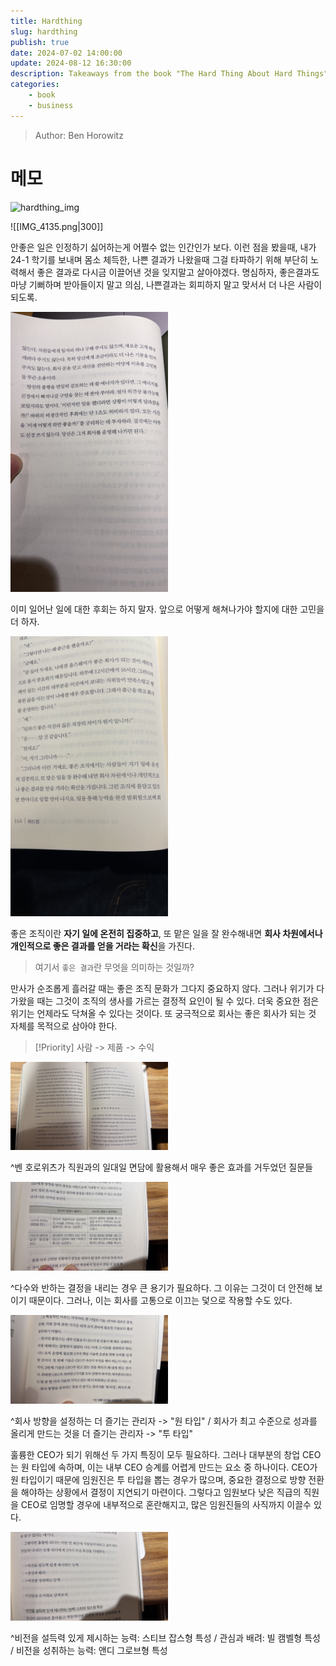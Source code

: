 ```yaml
---
title: Hardthing
slug: hardthing
publish: true
date: 2024-07-02 14:00:00
update: 2024-08-12 16:30:00
description: Takeaways from the book "The Hard Thing About Hard Things" by Ben Horowitz.
categories:
    - book
    - business
---
```


> Author: Ben Horowitz

# 메모

<img src="../../assets/images/IMG_4135.png" alt="hardthing_img" width="50%">

![[IMG_4135.png|300]]

안좋은 일은 인정하기 싫어하는게 어쩔수 없는 인간인가 보다. 이런 점을 봤을때, 내가 24-1 학기를 보내며 몸소 체득한, 나쁜 결과가 나왔을때 그걸 타파하기 위해 부단히 노력해서 좋은 결과로 다시금 이끌어낸 것을 잊지말고 살아야겠다. 명심하자, 좋은결과도 마냥 기뻐하며 받아들이지 말고 의심, 나쁜결과는 회피하지 말고 맞서서 더 나은 사람이 되도록.

<img src="../../assets/images/IMG_4448.jpg" alt="hardthing_img" width="50%">

이미 일어난 일에 대한 후회는 하지 말자. 앞으로 어떻게 해쳐나가야 할지에 대한 고민을 더 하자.

<img src="../../assets/images/IMG_4451.jpg" alt="hardthing_img" width="50%">

좋은 조직이란 **자기 일에 온전히 집중하고**, 또 맡은 일을 잘 완수해내면 **회사 차원에서나 개인적으로 좋은 결과를 얻을 거라는 확신**을 가진다.

> 여기서 `좋은 결과`란 무엇을 의미하는 것일까?

만사가 순조롭게 흘러갈 때는 좋은 조직 문화가 그다지 중요하지 않다. 그러나 위기가 다가왔을 때는 그것이 조직의 생사를 가르는 결정적 요인이 될 수 있다. 더욱 중요한 점은 위기는 언제라도 닥쳐올 수 있다는 것이다. 또 궁극적으로 회사는 좋은 회사가 되는 것 자체를 목적으로 삼아야 한다.

> [!Priority]
> 사람 -> 제품 -> 수익

<img src="../../assets/images/IMG_4494 2.jpg" alt="hardthing_img" width="50%">

^벤 호로위츠가 직원과의 일대일 면담에 활용해서 매우 좋은 효과를 거두었던 질문들

<img src="../../assets/images/IMG_4495.jpg" alt="hardthing_img" width="50%">

^다수와 반하는 결정을 내리는 경우 큰 용기가 필요하다. 그 이유는 그것이 더 안전해 보이기 때문이다. 그러나, 이는 회사를 고통으로 이끄는 덫으로 작용할 수도 있다.

<img src="../../assets/images/IMG_4496.jpg" alt="hardthing_img" width="50%">

^회사 방향을 설정하는 더 즐기는 관리자 -> "원 타입" / 회사가 최고 수준으로 성과를 올리게 만드는 것을 더 즐기는 관리자 -> "투 타입"

훌륭한 CEO가 되기 위해선 두 가지 특징이 모두 필요하다. 그러나 대부분의 창업 CEO는 원 타입에 속하며, 이는 내부 CEO 승계를 어렵게 만드는 요소 중 하나이다. CEO가 원 타입이기 때문에 임원진은 투 타입을 뽑는 경우가 많으며, 중요한 결정으로 방향 전환을 해야하는 상황에서 결정이 지연되기 마련이다. 그렇다고 임원보다 낮은 직급의 직원을 CEO로 임명할 경우에 내부적으로 혼란해지고, 많은 임원진들의 사직까지 이끌수 있다.

<img src="../../assets/images/IMG_4497.jpg" alt="hardthing_img" width="50%">

^비전을 설득력 있게 제시하는 능력: 스티브 잡스형 특성 / 관심과 배려: 빌 캠벨형 특성 / 비전을 성취하는 능력: 앤디 그로브형 특성
